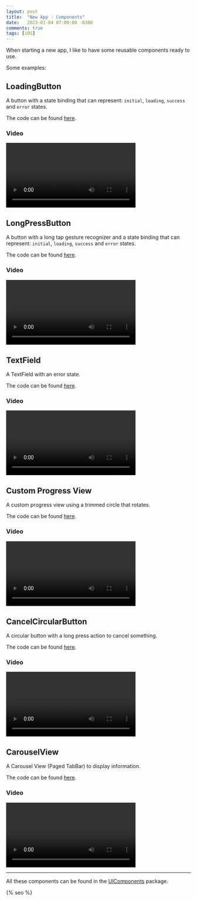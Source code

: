 ```yaml
---
layout: post
title:  "New App - Components"
date:   2023-01-04 07:00:00 -0300
comments: true
tags: [iOS]
---
```


When starting a new app, I like to have some reusable components ready to use.

Some examples:

## LoadingButton
A button with a state binding that can represent: `initial`, `loading`, `success` and `error` states.

The code can be found [here](https://gist.github.com/mdb1/d178ae0a8ad453fa4f40c9a5f21fbd29).

### Video
<video style="width: 70%; @media (max-width: 768px) { width: 50%; }" controls>
    <source src="{{static.static_files}}/resources/new-app-components/loadingButton.mp4" type="video/mp4">
</video>

## LongPressButton
A button with a long tap gesture recognizer and a state binding that can represent: `initial`, `loading`, `success` and `error` states.

The code can be found [here](https://gist.github.com/mdb1/483b907d84aec08cde7edd53f013be82).

### Video
<video style="width: 70%; @media (max-width: 768px) { width: 50%; }" controls>
    <source src="{{static.static_files}}/resources/new-app-components/longPressButton.mp4" type="video/mp4">
</video>

## TextField
A TextField with an error state.

The code can be found [here](https://gist.github.com/mdb1/6dcb3f47b54038748bcce770d8bfbdd8).

### Video
<video style="width: 70%; @media (max-width: 768px) { width: 50%; }" controls>
    <source src="{{static.static_files}}/resources/new-app-components/textfield.mp4" type="video/mp4">
</video>

## Custom Progress View
A custom progress view using a trimmed circle that rotates.

The code can be found [here](https://gist.github.com/mdb1/13df4fb33b6d3df119b89645214ca916).

### Video
<video style="width: 70%; @media (max-width: 768px) { width: 50%; }" controls>
    <source src="{{static.static_files}}/resources/new-app-components/spinner.mp4" type="video/mp4">
</video>

## CancelCircularButton
A circular button with a long press action to cancel something.

The code can be found [here](https://gist.github.com/mdb1/8eb8279adbfb0764a65d03707b9d55ec).

### Video
<video style="width: 70%; @media (max-width: 768px) { width: 50%; }" controls>
    <source src="{{static.static_files}}/resources/new-app-components/cancelButton.mp4" type="video/mp4">
</video>

## CarouselView
A Carousel View (Paged TabBar) to display information.

The code can be found [here](https://github.com/mdb1/UIComponents/blob/main/Sources/UIComponents/Carousel/CarouselView.swift).

### Video
<video style="width: 70%; @media (max-width: 768px) { width: 50%; }" controls>
    <source src="{{static.static_files}}/resources/new-app-components/carousel.mp4" type="video/mp4">
</video>

---

All these components can be found in the [UIComponents](https://github.com/mdb1/UIComponents) package.

<!-- Do not remove - SEO meta tags -->
{% seo %}